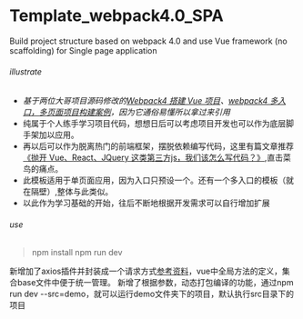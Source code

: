 # Template_webpack4.0_SPA
Build project structure based on webpack 4.0 and use Vue framework (no scaffolding) for Single page application
###### illustrate
- *基于两位大哥项目源码修改的[Webpack4 搭建 Vue 项目](https://github.com/zxpsuper/createVue)、[webpack4 多入口，多页面项目构建案例](https://segmentfault.com/a/1190000014984842)，因为它通俗易懂所以拿过来引用*
- 纯属于个人练手学习项目代码，想想日后可以考虑项目开发也可以作为底层脚手架加以应用。
- 再以后可以作为脱离热门的前端框架，摆脱依赖编写代码，这里有篇文章推荐[《抛开 Vue、React、JQuery 这类第三方js，我们该怎么写代码？》](https://yalishizhude.github.io/2018/11/14/web-components/),直击菜鸟的痛点。
- 此模板适用于单页面应用，因为入口只预设一个。还有一个多入口的模板（就在隔壁）,整体与此类似。
- 以此作为学习基础的开始，往后不断地根据开发需求可以自行增加扩展

###### use
> npm install
  npm run dev

新增加了axios插件并封装成一个请求方式[参考资料](https://www.jianshu.com/p/dacbefd62e29)，vue中全局方法的定义，集合base文件中便于统一管理。
新增了根据参数，动态打包编译的功能，通过npm run dev --src=demo，就可以运行demo文件夹下的项目，默认执行src目录下的项目
